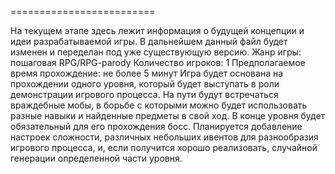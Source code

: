 
=========================


На текущем этапе здесь лежит информация о будущей концепции и идеи разрабатываемой игры. В дальнейшем данный файл будет изменен и переделан под уже существующую версию.
Жанр игры: пошаговая RPG/RPG-parody
Количество игроков: 1
Предполагаемое время прохождение: не более 5 минут
Игра будет основана на прохождении одного уровня, который будет выступать в роли демонстрации игрового процесса. На пути будут встречаться враждебные мобы, в борьбе с которыми можно будет использовать разные навыки и найденные предметы в свой ход. В конце уровня будет обязательный для его прохождения босс. Планируется добавление настроек сложности, различных небольших ивентов для разнообразия игрового процесса, и, если получится хорошо реализовать, случайной генерации определенной части уровня.
